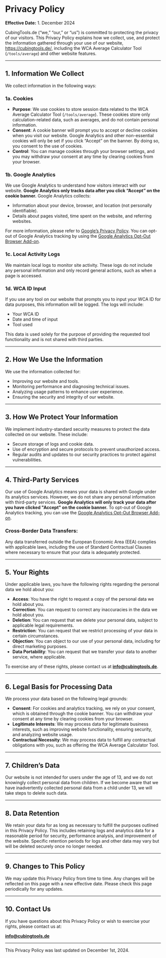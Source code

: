 # Privacy Policy

**Effective Date:** 1. December 2024

CubingTools.de (“we,” “our,” or “us”) is committed to protecting the privacy of our visitors. This Privacy Policy explains how we collect, use, and protect the information gathered through your use of our website, https://cubingtools.de/, including the WCA Average Calculator Tool (`/tools/average`) and other website features.

---

## 1. Information We Collect
We collect information in the following ways:

### 1a. Cookies
- **Purpose**: We use cookies to store session data related to the WCA Average Calculator Tool (`/tools/average`). These cookies store only calculation-related data, such as averages, and do not contain personal information.
- **Consent**: A cookie banner will prompt you to accept or decline cookies when you visit our website. Google Analytics and other non-essential cookies will only be set if you click “Accept” on the banner. By doing so, you consent to the use of cookies.
- **Control**: You can manage cookies through your browser settings, and you may withdraw your consent at any time by clearing cookies from your browser.

### 1b. Google Analytics
We use Google Analytics to understand how visitors interact with our website. **Google Analytics only tracks data after you click “Accept” on the cookie banner.** Google Analytics collects:
- Information about your device, browser, and location (not personally identifiable).
- Details about pages visited, time spent on the website, and referring websites.

For more information, please refer to [Google’s Privacy Policy](https://policies.google.com/privacy). You can opt-out of Google Analytics tracking by using the [Google Analytics Opt-Out Browser Add-on](https://tools.google.com/dlpage/gaoptout).

### 1c. Local Activity Logs
We maintain local logs to monitor site activity. These logs do not include any personal information and only record general actions, such as when a page is accessed.

### 1d. WCA ID Input
If you use any tool on our website that prompts you to input your WCA ID for data purposes, this information will be logged. The logs will include:
- Your WCA ID
- Date and time of input
- Tool used

This data is used solely for the purpose of providing the requested tool functionality and is not shared with third parties.

---

## 2. How We Use the Information
We use the information collected for:
- Improving our website and tools.
- Monitoring performance and diagnosing technical issues.
- Analyzing usage patterns to enhance user experience.
- Ensuring the security and integrity of our website.

---

## 3. How We Protect Your Information
We implement industry-standard security measures to protect the data collected on our website. These include:
- Secure storage of logs and cookie data.
- Use of encryption and secure protocols to prevent unauthorized access.
- Regular audits and updates to our security practices to protect against vulnerabilities.

---

## 4. Third-Party Services
Our use of Google Analytics means your data is shared with Google under its analytics services. However, we do not share any personal information with third-party services. **Google Analytics will only track your data after you have clicked "Accept" on the cookie banner.** To opt-out of Google Analytics tracking, you can use the [Google Analytics Opt-Out Browser Add-on](https://tools.google.com/dlpage/gaoptout).

### Cross-Border Data Transfers:
Any data transferred outside the European Economic Area (EEA) complies with applicable laws, including the use of Standard Contractual Clauses where necessary to ensure that your data is adequately protected.

---

## 5. Your Rights
Under applicable laws, you have the following rights regarding the personal data we hold about you:
- **Access**: You have the right to request a copy of the personal data we hold about you.
- **Correction**: You can request to correct any inaccuracies in the data we hold about you.
- **Deletion**: You can request that we delete your personal data, subject to applicable legal requirements.
- **Restriction**: You can request that we restrict processing of your data in certain circumstances.
- **Objection**: You can object to our use of your personal data, including for direct marketing purposes.
- **Data Portability**: You can request that we transfer your data to another service, where applicable.

To exercise any of these rights, please contact us at **info@cubingtools.de**.

---

## 6. Legal Basis for Processing Data
We process your data based on the following legal grounds:
- **Consent**: For cookies and analytics tracking, we rely on your consent, which is obtained through the cookie banner. You can withdraw your consent at any time by clearing cookies from your browser.
- **Legitimate Interests**: We may process data for legitimate business interests, such as improving website functionality, ensuring security, and analyzing website usage.
- **Contractual Necessity**: We may process data to fulfill any contractual obligations with you, such as offering the WCA Average Calculator Tool.

---

## 7. Children’s Data
Our website is not intended for users under the age of 13, and we do not knowingly collect personal data from children. If we become aware that we have inadvertently collected personal data from a child under 13, we will take steps to delete such data.

---

## 8. Data Retention
We retain your data for as long as necessary to fulfill the purposes outlined in this Privacy Policy. This includes retaining logs and analytics data for a reasonable period for security, performance analysis, and improvement of the website. Specific retention periods for logs and other data may vary but will be deleted securely once no longer needed.

---

## 9. Changes to This Policy
We may update this Privacy Policy from time to time. Any changes will be reflected on this page with a new effective date. Please check this page periodically for any updates.

---

## 10. Contact Us
If you have questions about this Privacy Policy or wish to exercise your rights, please contact us at:

**info@cubingtools.de**

---

This Privacy Policy was last updated on December 1st, 2024.